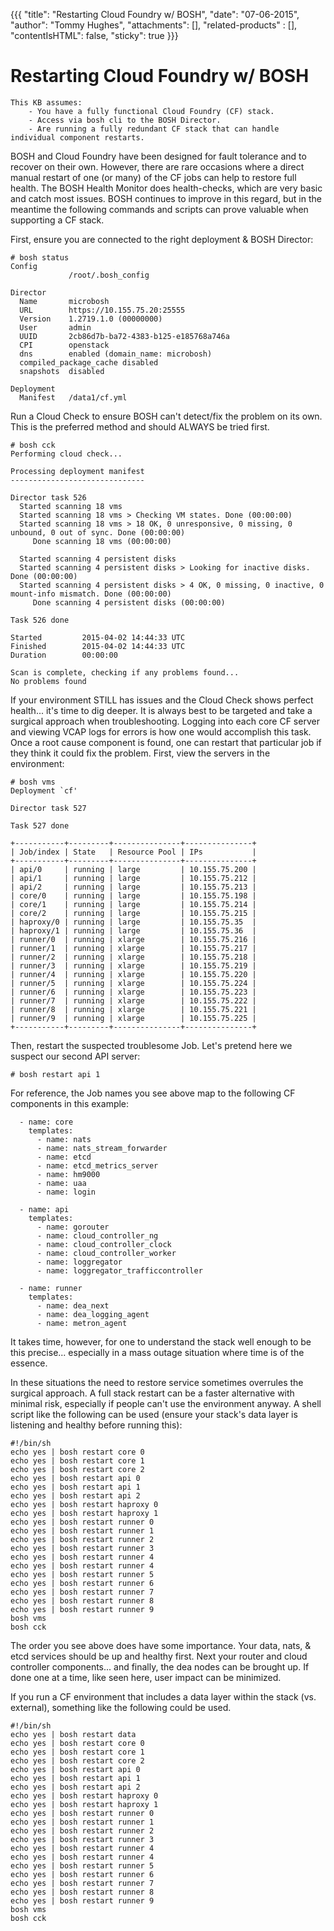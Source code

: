 {{{
  "title": "Restarting Cloud Foundry w/ BOSH",
  "date": "07-06-2015",
  "author": "Tommy Hughes",
  "attachments": [],
  "related-products" : [],
  "contentIsHTML": false,
  "sticky": true
}}}
# Restarting Cloud Foundry w/ BOSH
    This KB assumes:
        - You have a fully functional Cloud Foundry (CF) stack.
        - Access via bosh cli to the BOSH Director.
        - Are running a fully redundant CF stack that can handle individual component restarts.

BOSH and Cloud Foundry have been designed for fault tolerance and to recover on their own.  However, there are rare occasions where a direct manual restart of one (or many) of the CF jobs can help to restore full health. The BOSH Health Monitor does health-checks, which are very basic and catch most issues.  BOSH continues to improve in this regard, but in the meantime the following commands and scripts can prove valuable when supporting a CF stack. 

First, ensure you are connected to the right deployment & BOSH Director:
```shell
# bosh status
Config
             /root/.bosh_config

Director
  Name       microbosh
  URL        https://10.155.75.20:25555
  Version    1.2719.1.0 (00000000)
  User       admin
  UUID       2cb86d7b-ba72-4383-b125-e185768a746a
  CPI        openstack
  dns        enabled (domain_name: microbosh)
  compiled_package_cache disabled
  snapshots  disabled

Deployment
  Manifest   /data1/cf.yml
```


Run a Cloud Check to ensure BOSH can't detect/fix the problem on its own.  This is the preferred method and should ALWAYS be tried first.
```shell
# bosh cck
Performing cloud check...

Processing deployment manifest
------------------------------

Director task 526
  Started scanning 18 vms
  Started scanning 18 vms > Checking VM states. Done (00:00:00)
  Started scanning 18 vms > 18 OK, 0 unresponsive, 0 missing, 0 unbound, 0 out of sync. Done (00:00:00)
     Done scanning 18 vms (00:00:00)

  Started scanning 4 persistent disks
  Started scanning 4 persistent disks > Looking for inactive disks. Done (00:00:00)
  Started scanning 4 persistent disks > 4 OK, 0 missing, 0 inactive, 0 mount-info mismatch. Done (00:00:00)
     Done scanning 4 persistent disks (00:00:00)

Task 526 done

Started         2015-04-02 14:44:33 UTC
Finished        2015-04-02 14:44:33 UTC
Duration        00:00:00

Scan is complete, checking if any problems found...
No problems found
```
If your environment STILL has issues and the Cloud Check shows perfect health... it's time to dig deeper.  It is always best to be targeted and take a surgical approach when troubleshooting.  Logging into each core CF server and viewing VCAP logs for errors is how one would accomplish this task.  Once a root cause component is found, one can restart that particular job if they think it could fix the problem.
First, view the servers in the environment:
```shell
# bosh vms
Deployment `cf'

Director task 527

Task 527 done

+-----------+---------+---------------+---------------+
| Job/index | State   | Resource Pool | IPs           |
+-----------+---------+---------------+---------------+
| api/0     | running | large         | 10.155.75.200 |
| api/1     | running | large         | 10.155.75.212 |
| api/2     | running | large         | 10.155.75.213 |
| core/0    | running | large         | 10.155.75.198 |
| core/1    | running | large         | 10.155.75.214 |
| core/2    | running | large         | 10.155.75.215 |
| haproxy/0 | running | large         | 10.155.75.35  |
| haproxy/1 | running | large         | 10.155.75.36  |
| runner/0  | running | xlarge        | 10.155.75.216 |
| runner/1  | running | xlarge        | 10.155.75.217 |
| runner/2  | running | xlarge        | 10.155.75.218 |
| runner/3  | running | xlarge        | 10.155.75.219 |
| runner/4  | running | xlarge        | 10.155.75.220 |
| runner/5  | running | xlarge        | 10.155.75.224 |
| runner/6  | running | xlarge        | 10.155.75.223 |
| runner/7  | running | xlarge        | 10.155.75.222 |
| runner/8  | running | xlarge        | 10.155.75.221 |
| runner/9  | running | xlarge        | 10.155.75.225 |
+-----------+---------+---------------+---------------+
```
Then, restart the suspected troublesome Job.  Let's pretend here we suspect our second API server:
```shell
# bosh restart api 1
```
For reference, the Job names you see above map to the following CF components in this example:
```shell
  - name: core
    templates:
      - name: nats
      - name: nats_stream_forwarder
      - name: etcd
      - name: etcd_metrics_server
      - name: hm9000
      - name: uaa
      - name: login

  - name: api
    templates:
      - name: gorouter
      - name: cloud_controller_ng
      - name: cloud_controller_clock
      - name: cloud_controller_worker
      - name: loggregator
      - name: loggregator_trafficcontroller

  - name: runner
    templates:
      - name: dea_next
      - name: dea_logging_agent
      - name: metron_agent
```
It takes time, however, for one to understand the stack well enough to be this precise... especially in a mass outage situation where time is of the essence.

In these situations the need to restore service sometimes overrules the surgical approach. A full stack restart can be a faster alternative with minimal risk, especially if people can't use the environment anyway.  A shell script like the following can be used (ensure your stack's data layer is listening and healthy before running this):
```shell
#!/bin/sh
echo yes | bosh restart core 0
echo yes | bosh restart core 1
echo yes | bosh restart core 2
echo yes | bosh restart api 0
echo yes | bosh restart api 1
echo yes | bosh restart api 2
echo yes | bosh restart haproxy 0
echo yes | bosh restart haproxy 1
echo yes | bosh restart runner 0
echo yes | bosh restart runner 1
echo yes | bosh restart runner 2
echo yes | bosh restart runner 3
echo yes | bosh restart runner 4
echo yes | bosh restart runner 4
echo yes | bosh restart runner 5
echo yes | bosh restart runner 6
echo yes | bosh restart runner 7
echo yes | bosh restart runner 8
echo yes | bosh restart runner 9
bosh vms
bosh cck
```
The order you see above does have some importance.  Your data, nats, & etcd services should be up and healthy first.  Next your router and cloud controller components... and finally, the dea nodes can be brought up.  If done one at a time, like seen here, user impact can be minimized.

If you run a CF environment that includes a data layer within the stack (vs. external), something like the following could be used.
```shell
#!/bin/sh
echo yes | bosh restart data
echo yes | bosh restart core 0
echo yes | bosh restart core 1
echo yes | bosh restart core 2
echo yes | bosh restart api 0
echo yes | bosh restart api 1
echo yes | bosh restart api 2
echo yes | bosh restart haproxy 0
echo yes | bosh restart haproxy 1
echo yes | bosh restart runner 0
echo yes | bosh restart runner 1
echo yes | bosh restart runner 2
echo yes | bosh restart runner 3
echo yes | bosh restart runner 4
echo yes | bosh restart runner 4
echo yes | bosh restart runner 5
echo yes | bosh restart runner 6
echo yes | bosh restart runner 7
echo yes | bosh restart runner 8
echo yes | bosh restart runner 9
bosh vms
bosh cck
```
